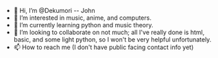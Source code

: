 - 👋 Hi, I’m @Dekumori -- John
- 👀 I’m interested in music, anime, and computers.
- 🌱 I’m currently learning python and music theory.
- 💞️ I’m looking to collaborate on not much; all I've really done is html, basic, and some light python, so I won't be very helpful unfortunately.
- 📫 How to reach me (I don't have public facing contact info yet)

<!---
Dekumori/Dekumori is a ✨ special ✨ repository because its `README.md` (this file) appears on your GitHub profile.
You can click the Preview link to take a look at your changes.
--->
